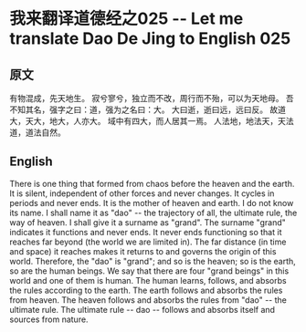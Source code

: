 # 我来翻译道德经之025 -- Let me translate Dao De Jing to English 025

## 原文

有物混成，先天地生。
寂兮寥兮，独立而不改，周行而不殆，可以为天地母。
吾不知其名，强字之曰：道，强为之名曰：大。
大曰逝，逝曰远，远曰反。
故道大，天大，地大，人亦大。
域中有四大，而人居其一焉。
人法地，地法天，天法道，道法自然。

## English

There is one thing that formed from chaos before the heaven and the earth.
It is silent, independent of other forces and never changes. 
It cycles in periods and never ends. 
It is the mother of heaven and earth.
I do not know its name. I shall name it as "dao" -- the trajectory of all, the ultimate rule, the way of heaven. I shall give it a surname as "grand".
The surname "grand" indicates it functions and never ends. It never ends functioning so that it reaches far beyond (the world we are limited in). The far distance (in time and space) it reaches makes it returns to and governs the origin of this world.
Therefore, the "dao" is "grand"; and so is the heaven; so is the earth, so are the human beings.
We say that there are four "grand beings" in this world and one of them is human.
The human learns, follows, and absorbs the rules according to the earth. 
The earth follows and absorbs the rules from heaven. 
The heaven follows and absorbs the rules from "dao" -- the ultimate rule.
The ultimate rule -- dao -- follows and absorbs itself and sources from nature.